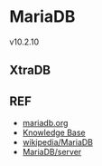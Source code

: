 # MariaDB
v10.2.10


## XtraDB


## REF

- [mariadb.org](https://mariadb.org/MariaDB.md)
- [Knowledge Base](https://mariadb.com/kb/en/MariaDB.md)
- [wikipedia/MariaDB](http://en.wikipedia.org/wiki/MariaDB)
- [MariaDB/server](https://github.com/MariaDB/server)